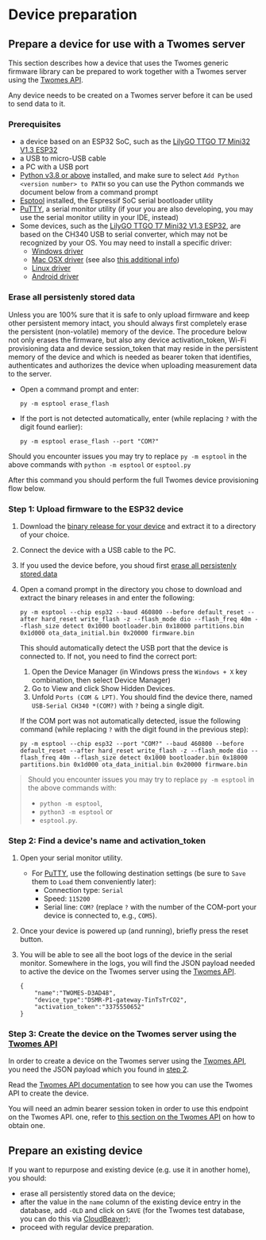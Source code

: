 # Device preparation

## Prepare a device for use with a Twomes server

This section describes how a device that uses the Twomes generic firmware library can be prepared to work together with a Twomes server using the [Twomes API](https://github.com/energietransitie/twomes-backoffice-api).

Any device needs to be created on a Twomes server before it can be used to send data to it.

### Prerequisites

* a device based on an ESP32 SoC, such as the [LilyGO TTGO T7 Mini32 V1.3 ESP32](https://github.com/LilyGO/ESP32-MINI-32-V1.3)
* a USB to micro-USB cable
* a PC with a USB port
* [Python v3.8 or above](https://www.python.org/downloads/) installed, and make sure to select `Add Python <version number> to PATH` so you can use the Python commands we document below from a command prompt
* [Esptool](https://github.com/espressif/esptool) installed, the Espressif SoC serial bootloader utility
* [PuTTY](https://www.chiark.greenend.org.uk/~sgtatham/putty/), a serial monitor utility (if your you are also developing, you may use the serial monitor utility in your IDE, instead)
* Some devices, such as the [LilyGO TTGO T7 Mini32 V1.3 ESP32](https://github.com/LilyGO/ESP32-MINI-32-V1.3), are based on the  CH340 USB to serial converter, which may not be recognized by your OS. You may need to install a specific driver:
	* [Windows driver](http://www.wch.cn/download/CH341SER_EXE.html)
	* [Mac OSX driver](http://www.wch.cn/download/CH341SER_MAC_ZIP.html) (see also [this additional info](https://kig.re/2014/12/31/how-to-use-arduino-nano-mini-pro-with-CH340G-on-mac-osx-yosemite.html))
	* [Linux driver](http://www.wch.cn/download/CH341SER_LINUX_ZIP.html)
	* [Android driver](http://www.wch.cn/download/CH341SER_ANDROID_ZIP.html)

### Erase all persistenly stored data

Unless you are 100% sure that it is safe to only upload firmware and keep other persistent memory intact, you should always first completely erase the persistent (non-volatile) memory of the device. The procedure below not only erases the firmware, but also any device activation_token, Wi-Fi provisioning data and device session_token  that may reside in the persistent memory of the device and which is needed as bearer token that identifies, authenticates and authorizes the device when uploading measurement data to the server.
*	Open a command prompt and enter:
	```shell
	py -m esptool erase_flash
	```
*	If the port is not detected automatically, enter (while replacing `?`  with the digit found earlier):
	```shell
	py -m esptool erase_flash --port "COM?" 
	```
Should you encounter issues you may try to replace `py -m esptool` in the above commands with `python -m esptool` or `esptool.py`

After this command you should perform the full Twomes device provisioning flow below.

### Step 1: Upload firmware to the ESP32 device

1. Download the [binary release for your device](https://github.com/energietransitie/twomes-generic-esp-firmware/releases) and extract it to a directory of your choice.
2. Connect the device with a USB cable to the PC.
3. If you used the device before, you shoud first [erase all persistenly stored data](#erase-all-persistenly-stored-data)
4.	Open a comand prompt in the directory you chose to download and extract the binary releases in and enter the following:
	```shell
	py -m esptool --chip esp32 --baud 460800 --before default_reset --after hard_reset write_flash -z --flash_mode dio --flash_freq 40m --flash_size detect 0x1000 bootloader.bin 0x18000 partitions.bin 0x1d000 ota_data_initial.bin 0x20000 firmware.bin  
	```

	This should automatically detect the USB port that the device is connected to. If not, you need to find the correct port:
	1. Open the Device Manager (in Windows press the `Windows + X` key combination, then select Device Manager)
	2. Go to View and click Show Hidden Devices. 
	3. Unfold `Ports (COM & LPT)`. You should find the device there, named `USB-Serial CH340 *(COM?)` with `?` being a single digit.  
	
	If the COM port was not automatically detected, issue the following command (while replacing `?` with the digit found in the previous step): 
	```shell
	py -m esptool --chip esp32 --port "COM?" --baud 460800 --before default_reset --after hard_reset write_flash -z --flash_mode dio --flash_freq 40m --flash_size detect 0x1000 bootloader.bin 0x18000 partitions.bin 0x1d000 ota_data_initial.bin 0x20000 firmware.bin
	```

> Should you encounter issues you may try to replace `py -m esptool` in the above commands with:
>
> - `python -m esptool`, 
> - `python3 -m esptool` or
> - `esptool.py`.

### Step 2: Find a device's name and activation_token

1. Open your serial monitor utility.
	*  For [PuTTY](https://www.chiark.greenend.org.uk/~sgtatham/putty/), use the following destination settings (be sure to `Save` them to `Load` them conveniently later):
		* Connection type: `Serial`
		* Speed: `115200`
		* Serial line: `COM?` (replace `?` with the number of the COM-port your device is connected to, e.g., `COM5`). 
2. Once your device is powered up (and running), briefly press the reset button.
3. You will be able to see all the boot logs of the device in the serial monitor. Somewhere in the logs, you will find the JSON payload needed to active the device on the Twomes server using the [Twomes API](https://github.com/energietransitie/twomes-backoffice-api).

	```json5 title="Example JSON payload inside device logs"
	{
		"name":"TWOMES-D3AD48",
		"device_type":"DSMR-P1-gateway-TinTsTrCO2",
		"activation_token":"3375550652"
	}
	```

### Step 3: Create the device on the Twomes server using the [Twomes API](https://github.com/energietransitie/twomes-backoffice-api)

In order to create a device on the Twomes server using the [Twomes API](https://github.com/energietransitie/twomes-backoffice-api), you need the JSON payload which you found in [step 2](#step-2-find-a-devices-name-and-activationtoken).

Read the [Twomes API documentation](https://api.energietransitiewindesheim.nl/docs#/default/device_create_device_post) to see how you can use the Twomes API to create the device. 

You will need an admin bearer session token in order to use this endpoint on the Twomes API. one, refer to [this section on the Twomes API](https://github.com/energietransitie/twomes-backoffice-api#deploying-new-admin-accounts-to-apitstenergietransitiewindesheimnl) on how to obtain one.

## Prepare an existing device

If you want to repurpose and existing device (e.g. use it in another home), you should:

* erase all persistently stored data on the device;
* after the value in the `name` column of the existing device entry in the database, add `-OLD` and click on `SAVE` (for the Twomes test database, you can do this via [CloudBeaver](https://db.energietransitiewindesheim.nl/#/));
*  proceed with regular device preparation.
